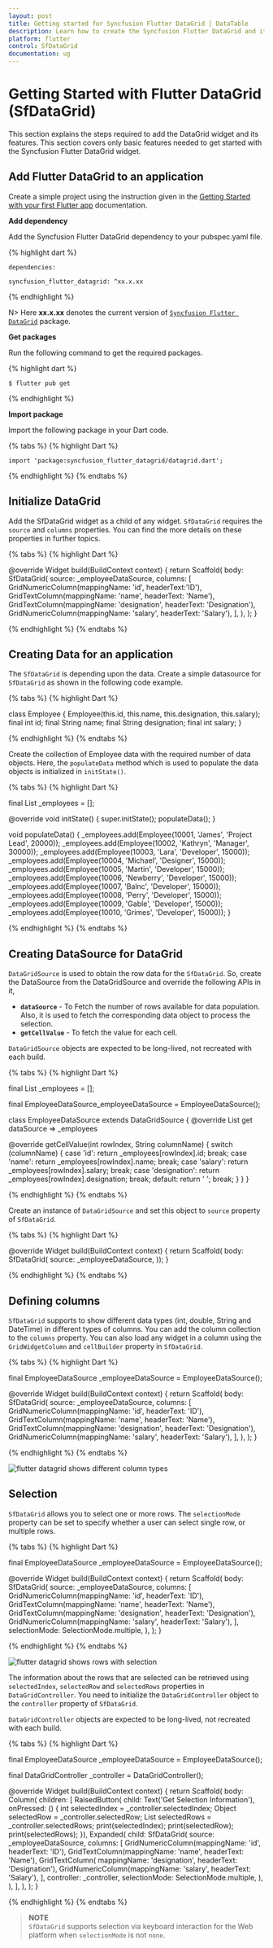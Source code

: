```yaml
---
layout: post
title: Getting started for Syncfusion Flutter DataGrid | DataTable
description: Learn how to create the Syncfusion Flutter DataGrid and it's basic features such as data binding, column definition and selection.
platform: flutter
control: SfDataGrid
documentation: ug
---
```


# Getting Started with Flutter DataGrid (SfDataGrid)

This section explains the steps required to add the DataGrid widget and its features. This section covers only basic features needed to get started with the Syncfusion Flutter DataGrid widget. 

## Add Flutter DataGrid to an application

Create a simple project using the instruction given in the  [Getting Started with your first Flutter app](https://flutter.dev/docs/get-started/test-drive?tab=vscode#create-app) documentation.

**Add dependency**

Add the Syncfusion Flutter DataGrid dependency to your pubspec.yaml file.

{% highlight dart %} 

    dependencies:

    syncfusion_flutter_datagrid: ^xx.x.xx

{% endhighlight %}

N> Here **xx.x.xx** denotes the current version of [`Syncfusion Flutter DataGrid`](https://pub.dev/packages/syncfusion_flutter_datagrid/versions) package.

**Get packages**

Run the following command to get the required packages.

{% highlight dart %} 

    $ flutter pub get

{% endhighlight %}

**Import package**

Import the following package in your Dart code.

{% tabs %}
{% highlight Dart %} 

    import 'package:syncfusion_flutter_datagrid/datagrid.dart';

{% endhighlight %}
{% endtabs %}

## Initialize DataGrid

Add the SfDataGrid widget as a child of any widget. `SfDataGrid` requires the `source` and `columns` properties. You can find the more details on these properties in further topics.

{% tabs %}
{% highlight Dart %} 

@override
Widget build(BuildContext context) {
  return Scaffold(
    body: SfDataGrid(
      source: _employeeDataSource,
      columns: [
        GridNumericColumn(mappingName: 'id',  headerText:'ID'),
        GridTextColumn(mappingName: 'name', headerText: 'Name'),
        GridTextColumn(mappingName: 'designation', headerText: 'Designation'),
        GridNumericColumn(mappingName: 'salary', headerText: 'Salary'),
      ],
    ),
  );
}

{% endhighlight %}
{% endtabs %}
## Creating Data for an application

The `SfDataGrid` is depending upon the data. Create a simple datasource for `SfDataGrid` as shown in the following code example.

{% tabs %}
{% highlight Dart %} 

class Employee {
  Employee(this.id, this.name, this.designation, this.salary);
  final int id;
  final String name;
  final String designation;
  final int salary;
}

{% endhighlight %}
{% endtabs %}

Create the collection of Employee data with the required number of data objects. Here, the `populateData` method which is used to populate the data objects is initialized in `initState()`.

{% tabs %}
{% highlight Dart %} 
   
final List<Employee> _employees = <Employee>[];
  
@override
void initState() {
  super.initState();
  populateData();
}
  
void populateData() {
  _employees.add(Employee(10001, 'James', 'Project Lead', 20000));
  _employees.add(Employee(10002, 'Kathryn', 'Manager', 30000));
  _employees.add(Employee(10003, 'Lara', 'Developer', 15000));
  _employees.add(Employee(10004, 'Michael', 'Designer', 15000));
  _employees.add(Employee(10005, 'Martin', 'Developer', 15000));
  _employees.add(Employee(10006, 'Newberry', 'Developer', 15000));
  _employees.add(Employee(10007, 'Balnc', 'Developer', 15000));
  _employees.add(Employee(10008, 'Perry', 'Developer', 15000));
  _employees.add(Employee(10009, 'Gable', 'Developer', 15000));
  _employees.add(Employee(10010, 'Grimes', 'Developer', 15000));
}

{% endhighlight %}
{% endtabs %}

## Creating DataSource for DataGrid

`DataGridSource` is used to obtain the row data for the `SfDataGrid`. So, create the DataSource from the DataGridSource and override the following APIs in it,

* **`dataSource`** - To Fetch the number of rows available for data population. Also, it is used to fetch the corresponding data object to process the selection.
* **`getCellValue`** - To fetch the value for each cell.

`DataGridSource` objects are expected to be long-lived, not recreated with each build.

{% tabs %}
{% highlight Dart %} 

final List<Employee> _employees = <Employee>[];

final EmployeeDataSource_employeeDataSource = EmployeeDataSource();

class EmployeeDataSource extends DataGridSource {
  @override
  List<Object> get dataSource => _employees
  
  @override
  getCellValue(int rowIndex, String columnName) {
    switch (columnName) {
      case 'id':
        return _employees[rowIndex].id;
        break;
      case 'name':
        return _employees[rowIndex].name;
        break;
      case 'salary':
        return _employees[rowIndex].salary;
        break;
      case 'designation':
        return _employees[rowIndex].designation;
        break;
      default:
        return ' ';
        break;
    }
  }
}

{% endhighlight %}
{% endtabs %}

Create an instance of `DataGridSource` and set this object to `source` property of `SfDataGrid`.

{% tabs %}
{% highlight Dart %} 

@override
Widget build(BuildContext context) {
  return Scaffold(
      body: SfDataGrid(
    source: _employeeDataSource,
  ));
}

{% endhighlight %}
{% endtabs %}

## Defining columns

`SfDataGrid` supports to show different data types (int, double, String and DateTime) in different types of columns. You can add the column collection to the `columns` property. 
You can also load any widget in a column using the `GridWidgetColumn` and `cellBuilder` property in `SfDataGrid`.

{% tabs %}
{% highlight Dart %} 

final EmployeeDataSource _employeeDataSource = EmployeeDataSource();
  
@override
Widget build(BuildContext context) {
  return Scaffold(
    body: SfDataGrid(
      source: _employeeDataSource,
      columns: [
        GridNumericColumn(mappingName: 'id', headerText: 'ID'),
        GridTextColumn(mappingName: 'name', headerText: 'Name'),
        GridTextColumn(mappingName: 'designation', headerText: 'Designation'),
        GridNumericColumn(mappingName: 'salary', headerText: 'Salary'),
      ],
    ),
  );
}

{% endhighlight %}
{% endtabs %}

![flutter datagrid shows different column types](images/getting-started/getting-started-flutter-datagrid.png)

## Selection

`SfDataGrid` allows you to select one or more rows. The `selectionMode` property can be set to specify whether a user can select single row, or multiple rows. 

{% tabs %}
{% highlight Dart %} 
    
final EmployeeDataSource _employeeDataSource = EmployeeDataSource();

@override
Widget build(BuildContext context) {
  return Scaffold(
    body: SfDataGrid(
      source: _employeeDataSource,
      columns: [
        GridNumericColumn(mappingName: 'id', headerText: 'ID'),
        GridTextColumn(mappingName: 'name', headerText: 'Name'),
        GridTextColumn(mappingName: 'designation', headerText: 'Designation'),
        GridNumericColumn(mappingName: 'salary', headerText: 'Salary'),
      ],
      selectionMode: SelectionMode.multiple,
    ),
  );
}

{% endhighlight %}
{% endtabs %}

![flutter datagrid shows rows with selection](images/getting-started/flutter-datagrid-selection.png)

The information about the rows that are selected can be retrieved using `selectedIndex`, `selectedRow` and `selectedRows` properties in `DataGridController`. You need to initialize the `DataGridController` object to the `controller` property of `SfDataGrid`.

`DataGridController` objects are expected to be long-lived, not recreated with each build.

{% tabs %}
{% highlight Dart %} 

final EmployeeDataSource _employeeDataSource = EmployeeDataSource();

final DataGridController _controller = DataGridController();

@override
Widget build(BuildContext context) {
  return Scaffold(
    body: Column(
      children: [
        RaisedButton(
            child: Text('Get Selection Information'),
            onPressed: () {
              int selectedIndex = _controller.selectedIndex;
              Object selectedRow = _controller.selectedRow;
              List<Object> selectedRows = _controller.selectedRows;
              print(selectedIndex);
              print(selectedRow);
              print(selectedRows);
            }),
        Expanded(
          child: SfDataGrid(
            source: _employeeDataSource,
            columns: [
              GridNumericColumn(mappingName: 'id', headerText: 'ID'),
              GridTextColumn(mappingName: 'name', headerText: 'Name'),
              GridTextColumn(
                  mappingName: 'designation', headerText: 'Designation'),
              GridNumericColumn(mappingName: 'salary', headerText: 'Salary'),
            ],
            controller: _controller,
            selectionMode: SelectionMode.multiple,
          ),
        ),
      ],
    ),
  );
}

{% endhighlight %}
{% endtabs %}

>**NOTE**  
  `SfDataGrid` supports selection via keyboard interaction for the Web platform when `selectionMode` is not `none`.

